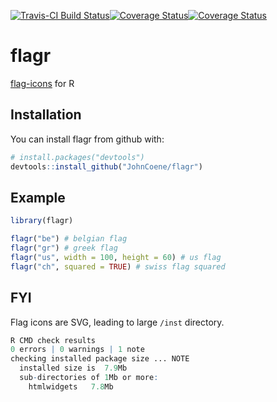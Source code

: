 
[![Travis-CI Build Status](https://travis-ci.org/JohnCoene/flagr.svg?branch=master)](https://travis-ci.org/JohnCoene/flagr)[![Coverage Status](https://img.shields.io/coveralls/JohnCoene/flagr.svg)](https://coveralls.io/r/JohnCoene/flagr?branch=master)[![Coverage Status](https://img.shields.io/codecov/c/github/JohnCoene/flagr/master.svg)](https://codecov.io/github/JohnCoene/flagr?branch=master)

flagr
=====

[flag-icons](https://github.com/lipis/flag-icon-css) for R

Installation
------------

You can install flagr from github with:

``` r
# install.packages("devtools")
devtools::install_github("JohnCoene/flagr")
```

Example
-------

``` r
library(flagr)

flagr("be") # belgian flag
flagr("gr") # greek flag
flagr("us", width = 100, height = 60) # us flag
flagr("ch", squared = TRUE) # swiss flag squared
```

FYI
---

Flag icons are SVG, leading to large `/inst` directory.

``` r
R CMD check results
0 errors | 0 warnings | 1 note 
checking installed package size ... NOTE
  installed size is  7.9Mb
  sub-directories of 1Mb or more:
    htmlwidgets   7.8Mb
```
